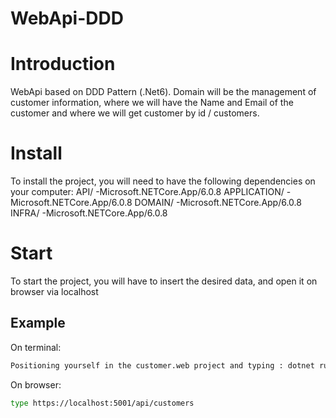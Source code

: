 # WebApi-DDD

# Introduction

WebApi based on DDD Pattern (.Net6). Domain will be the management of customer information, where we will have the Name and 
Email of the customer and where we will get customer by id / customers.

# Install

To install the project, you will need to have the following dependencies on your computer: 
        API/  -Microsoft.NETCore.App/6.0.8
APPLICATION/  -Microsoft.NETCore.App/6.0.8
     DOMAIN/  -Microsoft.NETCore.App/6.0.8
      INFRA/  -Microsoft.NETCore.App/6.0.8

# Start

To start the project, you will have to insert the desired data, and open it on browser via localhost

## Example

On terminal:

```bash
Positioning yourself in the customer.web project and typing : dotnet run
```

On browser:

```bash
type https://localhost:5001/api/customers
```

